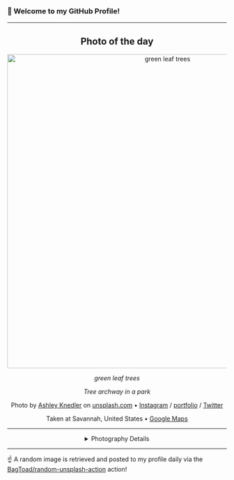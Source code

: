 ### 👋 Welcome to my GitHub Profile!

----
<div align="center">

## Photo of the day
  
  <a href="https://unsplash.com/photos/green-leaf-trees-9SW9IvKD9OY"><img width="720" src="https://images.unsplash.com/photo-1467767079704-1e5389c42c9e?crop=entropy&cs=tinysrgb&fit=max&fm=jpg&ixid=M3w1OTQ0OTd8MHwxfHJhbmRvbXx8fHx8fHx8fDE3MTYzNTgwNTZ8&ixlib=rb-4.0.3&q=80&w=1080" alt="green leaf trees"></a>
  
  <em>green leaf trees</em>
  
  <em>Tree archway in a park</em>

  Photo by [Ashley Knedler](http://ashleyknedler.com) on [unsplash.com](https://unsplash.com/) • [Instagram](https://instagram.com/ashkned) / [portfolio](http://ashleyknedler.com) / [Twitter](https://twitter.com/ashkned)
  
  Taken at Savannah, United States • [Google Maps](https://www.google.com/maps/search/?api=1&query=32.0835407,-81.0998342)
  
  ---
  
<details>
<summary>Photography Details</summary>
  
| Parameter     | Value |
| ------------- | ----- |
| Camera Model  | NIKON D7000 |
| Exposure Time | 1/80 |
| Aperture      | 5.0 |
| Focal Length  | 58.0 |
| ISO           | 800 |
| Location      | Savannah, United States (United States) |
| Coordinates   | Latitude 32.0835407, Longitude -81.0998342 |

</details>

</div>

----

☝️ A random image is retrieved and posted to my profile daily via the [BagToad/random-unsplash-action](https://github.com/BagToad/random-unsplash-action) action!
